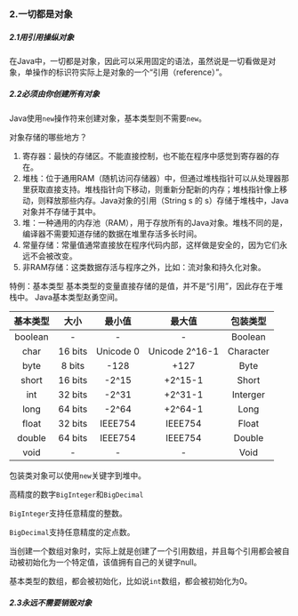 ### 2.一切都是对象
##### 2.1用引用操纵对象
在Java中，一切都是对象，因此可以采用固定的语法，虽然说是一切看做是对象，单操作的标识符实际上是对象的一个“引用（reference）”。

##### 2.2必须由你创建所有对象
Java使用`new`操作符来创建对象，基本类型则不需要`new`。

对象存储的哪些地方？
1. 寄存器：最快的存储区。不能直接控制，也不能在程序中感觉到寄存器的存在。
2. 堆栈：位于通用RAM（随机访问存储器）中，但通过堆栈指针可以从处理器那里获取直接支持。堆栈指针向下移动，则重新分配新的内存；堆栈指针像上移动，则释放那些内存。Java对象的引用（String s 的 s）存储于堆栈中，Java对象并不存储于其中。
3. 堆：一种通用的内存池（RAM），用于存放所有的Java对象。堆栈不同的是，编译器不需要知道存储的数据在堆里存活多长时间。
4. 常量存储：常量值通常直接放在程序代码内部，这样做是安全的，因为它们永远不会被改变。
5. 非RAM存储：这类数据存活与程序之外，比如：流对象和持久化对象。

特例：基本类型
基本类型的变量直接存储的是值，并不是“引用”，因此存在于堆栈中。
Java基本类型赵勇空间。

| 基本类型 |  大小   |  最小值   |     最大值     | 包装类型  |
|:--------:|:-------:|:---------:|:--------------:|:---------:|
| boolean  |    -    |     -     |       -        |  Boolean  |
|   char   | 16 bits | Unicode 0 | Unicode 2^16-1 | Character |
|   byte   | 8 bits  |   -128    |      +127      |   Byte    |
|  short   | 16 bits |   -2^15   |    +2^15-1     |   Short   |
|   int    | 32 bits |   -2^31   |    +2^31-1     | Interger  |
|   long   | 64 bits |   -2^64   |    +2^64-1     |   Long    |
|  float   | 32 bits |  IEEE754  |    IEEE754     |   Float   |
|  double  | 64 bits |  IEEE754  |    IEEE754     |  Double   |
|   void   |    -    |     -     |       -        |   Void    |

包装类对象可以使用`new`关键字到堆中。

高精度的数字`BigInteger`和`BigDecimal`

`BigInteger`支持任意精度的整数。

`BigDecimal`支持任意精度的定点数。

当创建一个数组对象时，实际上就是创建了一个引用数组，并且每个引用都会被自动被初始化为一个特定值，该值拥有自己的关键字null。

基本类型的数组，都会被初始化，比如说`int`数组，都会被初始化为0。

##### 2.3永远不需要销毁对象
